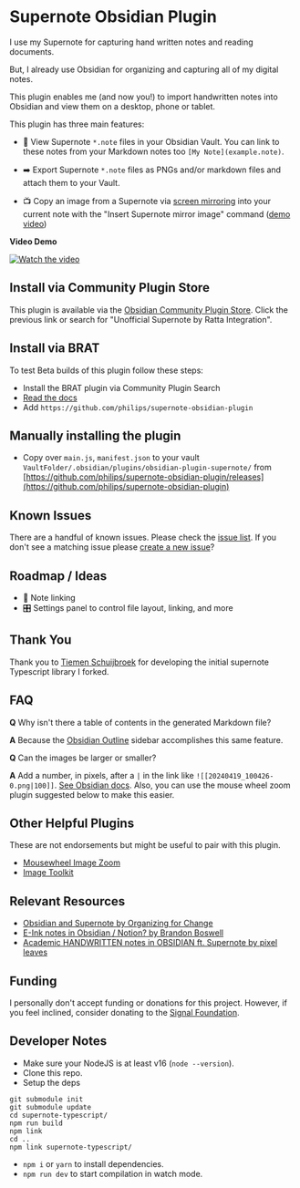 # Supernote Obsidian Plugin

I use my Supernote for capturing hand written notes and reading documents.

But, I already use Obsidian for organizing and capturing all of my digital notes.

This plugin enables me (and now you!) to import handwritten notes into Obsidian and view them on a desktop, phone or tablet.

This plugin has three main features:

- 📝 View Supernote `*.note` files in your Obsidian Vault. You can link to these notes from your Markdown notes too `[My Note](example.note)`.

- ➡️  Export Supernote `*.note` files as PNGs and/or markdown files and attach them to your Vault.

- 📺 Copy an image from a Supernote via [screen mirroring](https://support.supernote.com/en_US/organizing-managing/1791924-screen-mirroring) into your current note with the "Insert Supernote mirror image" command ([demo video](https://youtu.be/Ih_NW-z_aLw))

**Video Demo**

[![Watch the video](https://img.youtube.com/vi/tEoW35fYVew/hqdefault.jpg)](https://www.youtube.com/watch?v=tEoW35fYVew)

## Install via Community Plugin Store

This plugin is available via the [Obsidian Community Plugin Store](https://obsidian.md/plugins?id=supernote). Click the previous link or search for "Unofficial Supernote by Ratta Integration". 

## Install via BRAT

To test Beta builds of this plugin follow these steps:

- Install the BRAT plugin via Community Plugin Search
- [Read the docs](https://tfthacker.com/BRAT)
- Add `https://github.com/philips/supernote-obsidian-plugin`

## Manually installing the plugin

- Copy over `main.js`, `manifest.json` to your vault `VaultFolder/.obsidian/plugins/obsidian-plugin-supernote/` from [https://github.com/philips/supernote-obsidian-plugin/releases](https://github.com/philips/supernote-obsidian-plugin)

## Known Issues

There are a handful of known issues. Please check the [issue list](https://github.com/philips/supernote-obsidian-plugin/issues). If you don't see a matching issue please [create a new issue](https://github.com/philips/supernote-obsidian-plugin/issues)?

## Roadmap / Ideas

- 🔗 Note linking
- 🎛️ Settings panel to control file layout, linking, and more

## Thank You

Thank you to [Tiemen Schuijbroek](https://gitlab.com/Tiemen/supernote) for developing the initial supernote Typescript library I forked.

## FAQ

**Q** Why isn't there a table of contents in the generated Markdown file? 

**A** Because the [Obsidian Outline](https://help.obsidian.md/Plugins/Outline) sidebar accomplishes this same feature.

**Q** Can the images be larger or smaller?

**A** Add a number, in pixels, after a `|` in the link like `![[20240419_100426-0.png|100]]`. [See Obsidian docs](https://help.obsidian.md/Linking+notes+and+files/Embed+files#Embed+an+image+in+a+note). Also, you can use the mouse wheel zoom plugin suggested below to make this easier.

## Other Helpful Plugins

These are not endorsements but might be useful to pair with this plugin.

- [Mousewheel Image Zoom](https://obsidian.md/plugins?id=mousewheel-image-zoom)
- [Image Toolkit](https://obsidian.md/plugins?id=obsidian-image-toolkit)

## Relevant Resources

- [Obsidian and Supernote by Organizing for Change](https://www.youtube.com/watch?v=2zKD79e-V_U)
- [E-Ink notes in Obsidian / Notion? by Brandon Boswell](https://www.youtube.com/watch?v=kW8I8B-eCRk)
- [Academic HANDWRITTEN notes in OBSIDIAN ft. Supernote by pixel leaves](https://www.youtube.com/watch?v=lzYCPkVnqIM)

## Funding

I personally don't accept funding or donations for this project. However, if you feel inclined, consider donating to the [Signal Foundation](https://signal.org/donate/).

## Developer Notes

- Make sure your NodeJS is at least v16 (`node --version`).
- Clone this repo.
- Setup the deps

```
git submodule init
git submodule update
cd supernote-typescript/
npm run build
npm link
cd ..
npm link supernote-typescript/
```

- `npm i` or `yarn` to install dependencies.
- `npm run dev` to start compilation in watch mode.
